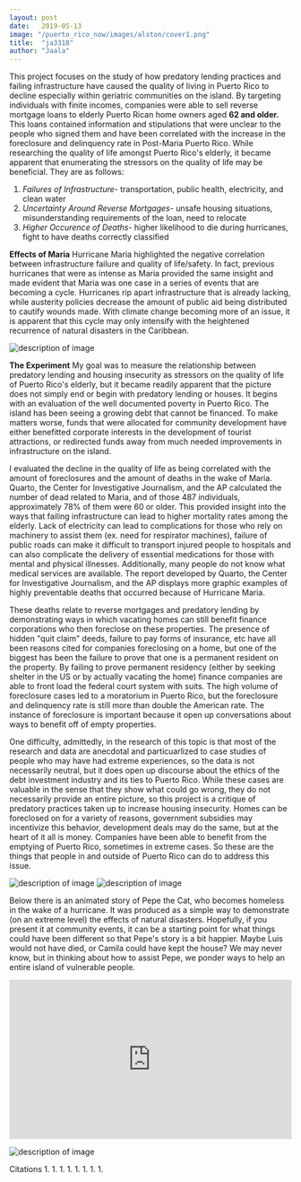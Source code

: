 ```yaml
---
layout: post
date:   2019-05-13
image: "/puerto_rico_now/images/alston/cover1.png"
title:  "ja3318"
author: "Jaala"
--- 
```


This project focuses on the study of how predatory lending practices and failing infrastructure have caused the quality of living in Puerto Rico to decline especially within geriatric communities on the island. By targeting individuals with finite incomes, companies were able to sell reverse mortgage loans to elderly Puerto Rican home owners aged **62 and older.** This loans contained information and stipulations that were unclear to the people who signed them and have been correlated with the increase in the foreclosure and delinquency rate in Post-Maria Puerto Rico. 
While researching the quality of life amongst Puerto Rico's elderly, it became apparent that enumerating the stressors on the quality of life may be beneficial. They are as follows: 

1. *Failures of Infrastructure-* transportation, public health, electricity, and clean water
1. *Uncertainty Around Reverse Mortgages-* unsafe housing situations, misunderstanding requirements of the loan, need to relocate
1. *Higher Occurence of Deaths-* higher likelihood to die during hurricanes, fight to have deaths correctly classified

**Effects of Maria**
Hurricane Maria highlighted the negative correlation between infrastructure failure and quality of life/safety. In fact, previous hurricanes that were as intense as Maria provided the same insight and made evident that Maria was one case in a series of events that are becoming a cycle. Hurricanes rip apart infrastructure that is already lacking, while austerity policies decrease the amount of public aid being distributed to cautify wounds made. With climate change becoming more of an issue, it is apparent that this cycle may only intensify with the heightened recurrence of natural disasters in the Caribbean. 

![description of image](/puerto_rico_now/images/alston/cycle1.png)

**The Experiment** 
My goal was to measure the relationship between predatory lending and housing insecurity as stressors on the quality of life of Puerto Rico's elderly, but it became readily apparent that the picture does not simply end or begin with predatory lending or houses. It begins with an evaluation of the well documented poverty in Puerto Rico. The island has been seeing a growing debt that cannot be financed. To make matters worse, funds that were allocated for community development have either benefitted corporate interests in the development of tourist attractions, or redirected funds away from much needed improvements in infrastructure on the island. 

I evaluated the decline in the quality of life as being correlated with the amount of foreclosures and the amount of deaths in the wake of Maria. Quarto, the Center for Investigative Journalism, and the AP calculated the number of dead related to Maria, and of those 487 individuals, approximately 78% of them were 60 or older. This provided insight into the ways that failing infrastructure can lead to higher mortality rates among the elderly. Lack of electricity can lead to complications for those who rely on machinery to assist them (ex. need for respirator machines), failure of public roads can make it difficult to transport injured people to hospitals and can also complicate the delivery of essential medications for those with mental and physical illnesses. Additionally, many people do not know what medical services are available. The report developed by Quarto, the Center for Investigative Journalism, and the AP displays more graphic examples of highly preventable deaths that occurred because of Hurricane Maria. 

These deaths relate to reverse mortgages and predatory lending by demonstrating ways in which vacating homes can still benefit finance corporations who then foreclose on these properties. The presence of hidden "quit claim" deeds, failure to pay forms of insurance, etc have all been reasons cited for companies foreclosing on a home, but one of the biggest has been the failure to prove that one is a permanent resident on the property. By failing to prove permanent residency (either by seeking shelter in the US or by actually vacating the home) finance companies are able to front load the federal court system with suits. The high volume of foreclosure cases led to a moratorium in Puerto Rico, but the foreclosure and delinquency rate is still more than double the American rate. The instance of foreclosure is important because it open up conversations about ways to benefit off of empty properties. 

One difficulty, admittedly, in the research of this topic is that most of the research and data are anecdotal and particuarlized to case studies of people who may have had extreme experiences, so the data is not necessarily neutral, but it does open up discourse about the ethics of the debt investment industry and its ties to Puerto Rico. While these cases are valuable in the sense that they show what could go wrong, they do not necessarily provide an entire picture, so this project is a critique of predatory practices taken up to increase housing insecurity. Homes can be foreclosed on for a variety of reasons, government subsidies may incentivize this behavior, development deals may do the same, but at the heart of it all is money. Companies have been able to benefit from the emptying of Puerto Rico, sometimes in extreme cases. So these are the things that people in and outside of Puerto Rico can do to address this issue. 

![description of image](/puerto_rico_now/images/alston/Slide1.png)
![description of image](/puerto_rico_now/images/alston/Slide2.png) 

Below there is an animated story of Pepe the Cat, who becomes homeless in the wake of a hurricane. It was produced as a simple way to demonstrate (on an extreme level) the effects of natural disasters. Hopefully, if you present it at community events, it can be a starting point for what things could have been different so that Pepe's story is a bit happier. Maybe Luis would not have died, or Camila could have kept the house? We may never know, but in thinking about how to assist Pepe, we ponder ways to help an entire island of vulnerable people. 

<div style="padding:56.25% 0 0 0;position:relative;"><iframe src="https://github.com/CenterForSpatialResearch/puerto_rico_now/blob/master/images/alston/Pepe's%20Story.pdf" style="position:absolute;top:0;left:0;width:100%;height:100%;" frameborder="0"></iframe></div>  

![description of image](/puerto_rico_now/images/alston/whatcanido.png)

Citations
1. 
1. 
1. 
1. 
1. 
1. 
1.
1. 
